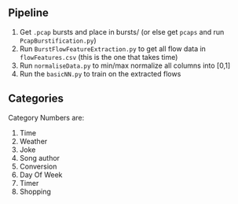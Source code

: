 ## Pipeline

1. Get `.pcap` bursts and place in bursts/ (or else get `pcaps` and run `PcapBurstification.py`)
2. Run `BurstFlowFeatureExtraction.py` to get all flow data in `flowFeatures.csv` (this is the one that takes time)
3. Run `normaliseData.py` to min/max normalize all columns into [0,1]
4. Run the `basicNN.py` to train on the extracted flows

## Categories

Category Numbers are:
1. Time
2. Weather 
3. Joke
4. Song author
5. Conversion 
6. Day Of Week
7. Timer
8. Shopping 
